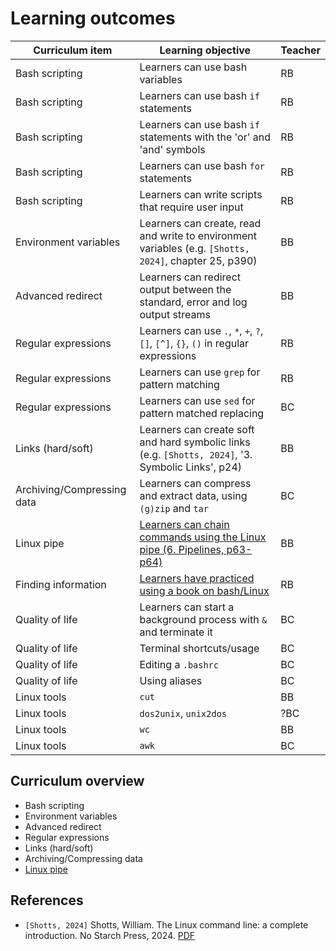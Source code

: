 # Learning outcomes

<!-- markdownlint-disable MD013 --><!-- Tables cannot be split up over lines, hence will break 80 characters per line -->

Curriculum item                                                                |Learning objective                                                                                                                           |Teacher
-------------------------------------------------------------------------------|---------------------------------------------------------------------------------------------------------------------------------------------|-------
Bash scripting                                                                 |Learners can use bash variables                                                                                                              |RB
Bash scripting                                                                 |Learners can use bash `if` statements                                                                                                        |RB
Bash scripting                                                                 |Learners can use bash `if` statements with the 'or' and 'and' symbols                                                                        |RB
Bash scripting                                                                 |Learners can use bash `for` statements                                                                                                       |RB
Bash scripting                                                                 |Learners can write scripts that require user input                                                                                           |RB
Environment variables                                                          |Learners can create, read and write to environment variables (e.g. `[Shotts, 2024]`, chapter 25, p390)                                       |BB
Advanced redirect                                                              |Learners can redirect output between the standard, error and log output streams                                                              |BB
Regular expressions                                                            |Learners can use `.`, `*`, `+`, `?`, `[]`, `[^]`, `{}`, `()` in regular expressions                                                          |RB
Regular expressions                                                            |Learners can use `grep` for pattern matching                                                                                                 |RB
Regular expressions                                                            |Learners can use `sed` for pattern matched replacing                                                                                         |BC
Links (hard/soft)                                                              |Learners can create soft and hard symbolic links (e.g. `[Shotts, 2024]`, '3. Symbolic Links', p24)                                           |BB
Archiving/Compressing data                                                     |Learners can compress and extract data, using `(g)zip` and `tar`                                                                             |BC
Linux pipe                                                                     |[Learners can chain commands using the Linux pipe (6. Pipelines, p63-p64)](https://github.com/UPPMAX/naiss_intermediate_bash_linux/issues/6) |BB
Finding information                                                            |[Learners have practiced using a book on bash/Linux](https://github.com/UPPMAX/naiss_intermediate_bash_linux/issues/7)                       |RB
Quality of life                                                                |Learners can start a background process with `&` and terminate it                                                                            |BC
Quality of life                                                                |Terminal shortcuts/usage                                                                                                                     |BC
Quality of life                                                                |Editing a `.bashrc`                                                                                                                          |BC
Quality of life                                                                |Using aliases                                                                                                                                |BC
Linux tools                                                                    |`cut`                                                                                                                                        |BB
Linux tools                                                                    |`dos2unix`, `unix2dos`                                                                                                                       |?BC
Linux tools                                                                    |`wc`                                                                                                                                         |BB
Linux tools                                                                    |`awk`                                                                                                                                        |BC

<!-- markdownlint-enable MD013 -->

## Curriculum overview

- Bash scripting
- Environment variables
- Advanced redirect
- Regular expressions
- Links (hard/soft)
- Archiving/Compressing data
- [Linux pipe](https://github.com/UPPMAX/naiss_intermediate_bash_linux/issues/6)

## References

- `[Shotts, 2024]` Shotts, William.
  The Linux command line: a complete introduction. No Starch Press, 2024.
  [PDF](books/the_linux_command_line.pdf)
